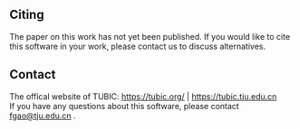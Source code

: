 ## Citing
The paper on this work has not yet been published. If you would like to cite this software in your work, please contact us to discuss alternatives.

## Contact
The offical website of TUBIC: https://tubic.org/ | https://tubic.tju.edu.cn  
If you have any questions about this software, please contact fgao@tju.edu.cn .